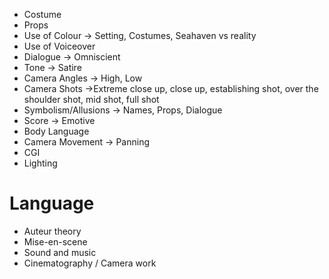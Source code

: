 - Costume
- Props
- Use of Colour -> Setting, Costumes, Seahaven vs reality
- Use of Voiceover
- Dialogue -> Omniscient 
- Tone -> Satire
- Camera Angles -> High, Low
- Camera Shots ->Extreme close up, close up, establishing shot, over the shoulder shot, mid shot, full shot
- Symbolism/Allusions -> Names, Props, Dialogue
- Score -> Emotive
- Body Language
- Camera Movement -> Panning
- CGI
- Lighting

# Language
- Auteur theory
- Mise-en-scene
- Sound and music
- Cinematography / Camera work